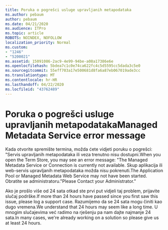 ```yaml
---
title: Poruka o pogrešci usluge upravljanih metapodataka
ms.author: pebaum
author: pebaum
ms.date: 04/21/2020
ms.audience: ITPro
ms.topic: article
ROBOTS: NOINDEX, NOFOLLOW
localization_priority: Normal
ms.custom:
- "1246"
- "5200021"
ms.assetid: 15091086-2ac9-4e99-94be-a08a17386e6e
ms.openlocfilehash: 5bdea7c1c0e74ca622fc4c5d5595cc5dada3c5e0
ms.sourcegitcommit: 55eff703a17e500681d8fa6a87eb067019ade3cc
ms.translationtype: MT
ms.contentlocale: hr-HR
ms.lasthandoff: 04/22/2020
ms.locfileid: "43762489"
---
```

# <a name="managed-metadata-service-error-message"></a><span data-ttu-id="ca5e7-102">Poruka o pogrešci usluge upravljanih metapodataka</span><span class="sxs-lookup"><span data-stu-id="ca5e7-102">Managed Metadata Service error message</span></span>

<span data-ttu-id="ca5e7-103">Kada otvorite spremište termina, možda ćete vidjeti poruku o pogrešci: "Servis upravljanih metapodataka ili veza trenutno nisu dostupni.</span><span class="sxs-lookup"><span data-stu-id="ca5e7-103">When you open the Term Store, you may see an error message: "The Managed Metadata Service or Connection is currently not available.</span></span> <span data-ttu-id="ca5e7-104">Skup aplikacija ili web-servis upravljanih metapodataka možda nisu pokrenuti.</span><span class="sxs-lookup"><span data-stu-id="ca5e7-104">The Application Pool or Managed Metadata Web Service may not have been started.</span></span> <span data-ttu-id="ca5e7-105">Obratite se administratoru."</span><span class="sxs-lookup"><span data-stu-id="ca5e7-105">Please Contact your Administrator."</span></span>
  
<span data-ttu-id="ca5e7-106">Ako je prošlo više od 24 sata otkad ste prvi put vidjeli taj problem, prijavite slučaj podrške.</span><span class="sxs-lookup"><span data-stu-id="ca5e7-106">If more than 24 hours have passed since you first saw this issue, please log a support case.</span></span> <span data-ttu-id="ca5e7-107">Razumijemo da se 24 sata mogu činiti kao dugo vremena.</span><span class="sxs-lookup"><span data-stu-id="ca5e7-107">We understand that 24 hours may seem like a long time.</span></span> <span data-ttu-id="ca5e7-108">U mnogim slučajevima već radimo na rješenju pa nam dajte najmanje 24 sata.</span><span class="sxs-lookup"><span data-stu-id="ca5e7-108">In many cases, we're already working on a solution so please give us at least 24 hours.</span></span>
  